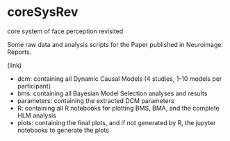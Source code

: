# coreSysRev
core system of face perception revisited

Some raw data and analysis scripts for the Paper published in Neuroimage: Reports.

(link)

- dcm: containing all Dynamic Causal Models (4 studies, 1-10 models per participant)
- bms: containing all Bayesian Model Selection analyses and results
- parameters: containing the extracted DCM parameters
- R: containing all R notebooks for plotting BMS, BMA, and the complete HLM analysis
- plots: containing the final plots, and if not generated by R, the jupyter notebooks to generate the plots

